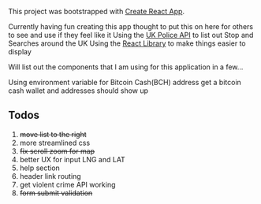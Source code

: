 This project was bootstrapped with [Create React App](https://github.com/facebook/create-react-app).

Currently having fun creating this app thought to put this on here for others to see and use if they feel like it
Using the [UK Police API](https://data.police.uk/) to list out Stop and Searches around the UK
Using the [React Library](https://reactjs.org/) to make things easier to display

Will list out the components that I am using for this application in a few...

Using environment variable for Bitcoin Cash(BCH) address get a bitcoin cash wallet and addresses should show up
## Todos

1. ~~move list to the right~~
2. more streamlined css
3. ~~fix scroll zoom for map~~
4. better UX for input LNG and LAT
5. help section
6. header link routing
7. get violent crime API working
8. ~~form submit validation~~
